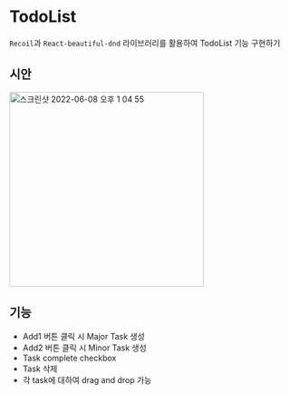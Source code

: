 # TodoList
`Recoil`과 `React-beautiful-dnd` 라이브러리를 활용하여 TodoList 기능 구현하기
## 시안
<img width="343" alt="스크린샷 2022-06-08 오후 1 04 55" src="https://user-images.githubusercontent.com/83565916/172529202-d2aa116f-9896-4adb-8c2a-527a9bb4d47f.png">

## 기능
* Add1 버튼 클릭 시 Major Task 생성
* Add2 버튼 클릭 시 Minor Task 생성
* Task complete checkbox
* Task 삭제
* 각 task에 대하여 drag and drop 가능
